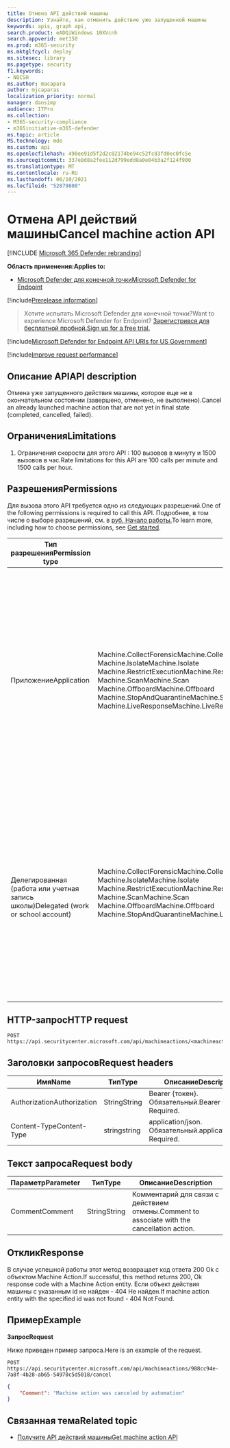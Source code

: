 ```yaml
---
title: Отмена API действий машины
description: Узнайте, как отменить действие уже запущенной машины
keywords: apis, graph api,
search.product: eADQiWindows 10XVcnh
search.appverid: met150
ms.prod: m365-security
ms.mktglfcycl: deploy
ms.sitesec: library
ms.pagetype: security
f1.keywords:
- NOCSH
ms.author: macapara
author: mjcaparas
localization_priority: normal
manager: dansimp
audience: ITPro
ms.collection:
- M365-security-compliance
- m365initiative-m365-defender
ms.topic: article
MS.technology: mde
ms.custom: api
ms.openlocfilehash: 490ee91d5f2d2c02174be94c52fc83fd0ec0fc5e
ms.sourcegitcommit: 337e8d8a2fee112d799edd8a0e04b3a2f124f900
ms.translationtype: MT
ms.contentlocale: ru-RU
ms.lasthandoff: 06/10/2021
ms.locfileid: "52879800"
---
```

#   <a name="cancel-machine-action-api"></a><span data-ttu-id="d919a-104">Отмена API действий машины</span><span class="sxs-lookup"><span data-stu-id="d919a-104">Cancel machine action API</span></span> 

[!INCLUDE [Microsoft 365 Defender rebranding](../../includes/microsoft-defender.md)]

<span data-ttu-id="d919a-105">**Область применения:**</span><span class="sxs-lookup"><span data-stu-id="d919a-105">**Applies to:**</span></span>
- [<span data-ttu-id="d919a-106">Microsoft Defender для конечной точки</span><span class="sxs-lookup"><span data-stu-id="d919a-106">Microsoft Defender for Endpoint</span></span>](https://go.microsoft.com/fwlink/p/?linkid=2146631)

[!include[Prerelease information](../../includes/prerelease.md)]

><span data-ttu-id="d919a-107">Хотите испытать Microsoft Defender для конечной точки?</span><span class="sxs-lookup"><span data-stu-id="d919a-107">Want to experience Microsoft Defender for Endpoint?</span></span> [<span data-ttu-id="d919a-108">Зарегистрився для бесплатной пробной.</span><span class="sxs-lookup"><span data-stu-id="d919a-108">Sign up for a free trial.</span></span>](https://www.microsoft.com/microsoft-365/windows/microsoft-defender-atp?ocid=docs-wdatp-exposedapis-abovefoldlink) 

[!include[Microsoft Defender for Endpoint API URIs for US Government](../../includes/microsoft-defender-api-usgov.md)]

[!include[Improve request performance](../../includes/improve-request-performance.md)]

## <a name="api-description"></a><span data-ttu-id="d919a-109">Описание API</span><span class="sxs-lookup"><span data-stu-id="d919a-109">API description</span></span>

<span data-ttu-id="d919a-110">Отмена уже запущенного действия машины, которое еще не в окончательном состоянии (завершено, отменено, не выполнено).</span><span class="sxs-lookup"><span data-stu-id="d919a-110">Cancel an already launched machine action that are not yet in final state (completed, cancelled, failed).</span></span>

## <a name="limitations"></a><span data-ttu-id="d919a-111">Ограничения</span><span class="sxs-lookup"><span data-stu-id="d919a-111">Limitations</span></span>

1.  <span data-ttu-id="d919a-112">Ограничения скорости для этого API : 100 вызовов в минуту и 1500 вызовов в час.</span><span class="sxs-lookup"><span data-stu-id="d919a-112">Rate limitations for this API are 100 calls per minute and 1500 calls per hour.</span></span>

## <a name="permissions"></a><span data-ttu-id="d919a-113">Разрешения</span><span class="sxs-lookup"><span data-stu-id="d919a-113">Permissions</span></span>

<span data-ttu-id="d919a-114">Для вызова этого API требуется одно из следующих разрешений.</span><span class="sxs-lookup"><span data-stu-id="d919a-114">One of the following permissions is required to call this API.</span></span> <span data-ttu-id="d919a-115">Подробнее, в том числе о выборе разрешений, см. в [руб. Начало работы.](apis-intro.md)</span><span class="sxs-lookup"><span data-stu-id="d919a-115">To learn more, including how to choose permissions, see [Get started](apis-intro.md).</span></span>

|     <span data-ttu-id="d919a-116">Тип разрешения</span><span class="sxs-lookup"><span data-stu-id="d919a-116">Permission    type</span></span>     |     <span data-ttu-id="d919a-117">Разрешение</span><span class="sxs-lookup"><span data-stu-id="d919a-117">Permission</span></span>     |    <span data-ttu-id="d919a-118">Имя отображения разрешений</span><span class="sxs-lookup"><span data-stu-id="d919a-118">Permission    display name</span></span>     |
|-|-|-|
|    <br><span data-ttu-id="d919a-119">Приложение</span><span class="sxs-lookup"><span data-stu-id="d919a-119">Application</span></span>    |    <br><span data-ttu-id="d919a-120">Machine.CollectForensic</span><span class="sxs-lookup"><span data-stu-id="d919a-120">Machine.CollectForensic</span></span><br>   <span data-ttu-id="d919a-121">Machine.Isolate</span><span class="sxs-lookup"><span data-stu-id="d919a-121">Machine.Isolate</span></span>   <br><span data-ttu-id="d919a-122">Machine.RestrictExecution</span><span class="sxs-lookup"><span data-stu-id="d919a-122">Machine.RestrictExecution</span></span><br>   <span data-ttu-id="d919a-123">Machine.Scan</span><span class="sxs-lookup"><span data-stu-id="d919a-123">Machine.Scan</span></span><br>   <span data-ttu-id="d919a-124">Machine.Offboard</span><span class="sxs-lookup"><span data-stu-id="d919a-124">Machine.Offboard</span></span><br>   <span data-ttu-id="d919a-125">Machine.StopAndQuarantine</span><span class="sxs-lookup"><span data-stu-id="d919a-125">Machine.StopAndQuarantine</span></span><br>   <span data-ttu-id="d919a-126">Machine.LiveResponse</span><span class="sxs-lookup"><span data-stu-id="d919a-126">Machine.LiveResponse</span></span>    |    <span data-ttu-id="d919a-127">Сбор криминалистической экспертизы</span><span class="sxs-lookup"><span data-stu-id="d919a-127">Collect   forensics</span></span>   <br><span data-ttu-id="d919a-128">Изолировать машину</span><span class="sxs-lookup"><span data-stu-id="d919a-128">Isolate   machine</span></span><br><span data-ttu-id="d919a-129">Ограничение выполнения кода</span><span class="sxs-lookup"><span data-stu-id="d919a-129">Restrict   code execution</span></span><br>  <span data-ttu-id="d919a-130">Машина сканирования</span><span class="sxs-lookup"><span data-stu-id="d919a-130">Scan   machine</span></span><br>  <span data-ttu-id="d919a-131">Offboard machine</span><span class="sxs-lookup"><span data-stu-id="d919a-131">Offboard   machine</span></span><br>   <span data-ttu-id="d919a-132">Остановка и карантин</span><span class="sxs-lookup"><span data-stu-id="d919a-132">Stop And   Quarantine</span></span><br>   <span data-ttu-id="d919a-133">Запуск ответа в прямом эфире на определенном компьютере</span><span class="sxs-lookup"><span data-stu-id="d919a-133">Run live   response on a specific machine</span></span>    |
|    <br><span data-ttu-id="d919a-134">Делегированная (работа или учетная запись школы)</span><span class="sxs-lookup"><span data-stu-id="d919a-134">Delegated   (work or school account)</span></span>    |    <span data-ttu-id="d919a-135">Machine.CollectForensic</span><span class="sxs-lookup"><span data-stu-id="d919a-135">Machine.CollectForensic</span></span><br>   <span data-ttu-id="d919a-136">Machine.Isolate</span><span class="sxs-lookup"><span data-stu-id="d919a-136">Machine.Isolate</span></span>    <br><span data-ttu-id="d919a-137">Machine.RestrictExecution</span><span class="sxs-lookup"><span data-stu-id="d919a-137">Machine.RestrictExecution</span></span><br>   <span data-ttu-id="d919a-138">Machine.Scan</span><span class="sxs-lookup"><span data-stu-id="d919a-138">Machine.Scan</span></span><br>   <span data-ttu-id="d919a-139">Machine.Offboard</span><span class="sxs-lookup"><span data-stu-id="d919a-139">Machine.Offboard</span></span><br>   <span data-ttu-id="d919a-140">Machine.StopAndQuarantineMachine.LiveResponse</span><span class="sxs-lookup"><span data-stu-id="d919a-140">Machine.StopAndQuarantineMachine.LiveResponse</span></span>    |    <span data-ttu-id="d919a-141">Сбор криминалистической экспертизы</span><span class="sxs-lookup"><span data-stu-id="d919a-141">Collect   forensics</span></span><br>   <span data-ttu-id="d919a-142">Изолировать машину</span><span class="sxs-lookup"><span data-stu-id="d919a-142">Isolate   machine</span></span><br>  <span data-ttu-id="d919a-143">Ограничение выполнения кода</span><span class="sxs-lookup"><span data-stu-id="d919a-143">Restrict   code execution</span></span><br> <span data-ttu-id="d919a-144">Машина сканирования</span><span class="sxs-lookup"><span data-stu-id="d919a-144">Scan   machine</span></span><br><span data-ttu-id="d919a-145">Offboard machine</span><span class="sxs-lookup"><span data-stu-id="d919a-145">Offboard   machine</span></span><br> <span data-ttu-id="d919a-146">Остановка и карантин</span><span class="sxs-lookup"><span data-stu-id="d919a-146">Stop And   Quarantine</span></span><br> <span data-ttu-id="d919a-147">Запуск ответа в прямом эфире на определенном компьютере</span><span class="sxs-lookup"><span data-stu-id="d919a-147">Run live   response on a specific machine</span></span>    |


## <a name="http-request"></a><span data-ttu-id="d919a-148">HTTP-запрос</span><span class="sxs-lookup"><span data-stu-id="d919a-148">HTTP request</span></span>

```
POST https://api.securitycenter.microsoft.com/api/machineactions/<machineactionid>/cancel  
```


## <a name="request-headers"></a><span data-ttu-id="d919a-149">Заголовки запросов</span><span class="sxs-lookup"><span data-stu-id="d919a-149">Request headers</span></span>

| <span data-ttu-id="d919a-150">Имя</span><span class="sxs-lookup"><span data-stu-id="d919a-150">Name</span></span>      | <span data-ttu-id="d919a-151">Тип</span><span class="sxs-lookup"><span data-stu-id="d919a-151">Type</span></span> | <span data-ttu-id="d919a-152">Описание</span><span class="sxs-lookup"><span data-stu-id="d919a-152">Description</span></span>                 |
|---------------|----------|---------------------------------|
| <span data-ttu-id="d919a-153">Authorization</span><span class="sxs-lookup"><span data-stu-id="d919a-153">Authorization</span></span> | <span data-ttu-id="d919a-154">String</span><span class="sxs-lookup"><span data-stu-id="d919a-154">String</span></span>   | <span data-ttu-id="d919a-p103">Bearer {токен}. Обязательный.</span><span class="sxs-lookup"><span data-stu-id="d919a-p103">Bearer {token}. Required.</span></span>   |
| <span data-ttu-id="d919a-157">Content-Type</span><span class="sxs-lookup"><span data-stu-id="d919a-157">Content-Type</span></span>  | <span data-ttu-id="d919a-158">string</span><span class="sxs-lookup"><span data-stu-id="d919a-158">string</span></span>   | <span data-ttu-id="d919a-p104">application/json. Обязательный.</span><span class="sxs-lookup"><span data-stu-id="d919a-p104">application/json. Required.</span></span> |

## <a name="request-body"></a><span data-ttu-id="d919a-161">Текст запроса</span><span class="sxs-lookup"><span data-stu-id="d919a-161">Request body</span></span>

| <span data-ttu-id="d919a-162">Параметр</span><span class="sxs-lookup"><span data-stu-id="d919a-162">Parameter</span></span> | <span data-ttu-id="d919a-163">Тип</span><span class="sxs-lookup"><span data-stu-id="d919a-163">Type</span></span> | <span data-ttu-id="d919a-164">Описание</span><span class="sxs-lookup"><span data-stu-id="d919a-164">Description</span></span>                        |
|---------------|----------|----------------------------------------|
| <span data-ttu-id="d919a-165">Comment</span><span class="sxs-lookup"><span data-stu-id="d919a-165">Comment</span></span>       | <span data-ttu-id="d919a-166">String</span><span class="sxs-lookup"><span data-stu-id="d919a-166">String</span></span>   | <span data-ttu-id="d919a-167">Комментарий для связи с действием отмены.</span><span class="sxs-lookup"><span data-stu-id="d919a-167">Comment to associate with the cancellation action.</span></span>  |

## <a name="response"></a><span data-ttu-id="d919a-168">Отклик</span><span class="sxs-lookup"><span data-stu-id="d919a-168">Response</span></span>

<span data-ttu-id="d919a-169">В случае успешной работы этот метод возвращает код ответа 200 Ok с объектом Machine Action.</span><span class="sxs-lookup"><span data-stu-id="d919a-169">If successful, this method returns 200, Ok response code with a Machine Action entity.</span></span> <span data-ttu-id="d919a-170">Если объект действия машины с указанным id не найден - 404 Не найден.</span><span class="sxs-lookup"><span data-stu-id="d919a-170">If machine action entity with the specified id was not found - 404 Not Found.</span></span>

## <a name="example"></a><span data-ttu-id="d919a-171">Пример</span><span class="sxs-lookup"><span data-stu-id="d919a-171">Example</span></span>

<span data-ttu-id="d919a-172">**Запрос**</span><span class="sxs-lookup"><span data-stu-id="d919a-172">**Request**</span></span>

<span data-ttu-id="d919a-173">Ниже приведен пример запроса.</span><span class="sxs-lookup"><span data-stu-id="d919a-173">Here is an example of the request.</span></span>

```HTTP
POST
https://api.securitycenter.microsoft.com/api/machineactions/988cc94e-7a8f-4b28-ab65-54970c5d5018/cancel
```


```JSON
{
    "Comment": "Machine action was canceled by automation"
}
```

## <a name="related-topic"></a><span data-ttu-id="d919a-174">Связанная тема</span><span class="sxs-lookup"><span data-stu-id="d919a-174">Related topic</span></span>

- [<span data-ttu-id="d919a-175">Получите API действий машины</span><span class="sxs-lookup"><span data-stu-id="d919a-175">Get machine action API</span></span>](get-machineaction-object.md)